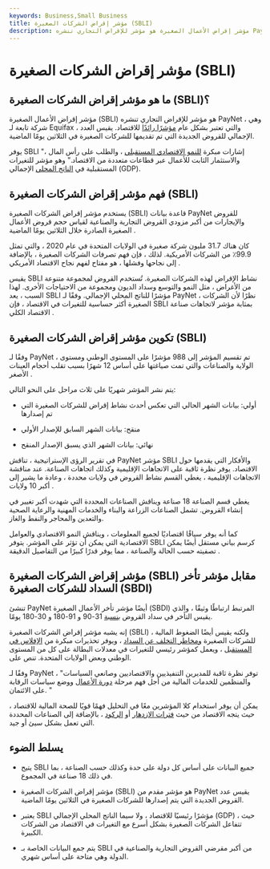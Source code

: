 ```yaml
---
keywords: Business,Small Business
title: مؤشر إقراض الشركات الصغيرة (SBLI)
description: مؤشر إقراض الأعمال الصغيرة هو مؤشر للإقراض التجاري تنشره PayNet.
---
```


# مؤشر إقراض الشركات الصغيرة (SBLI)
## ما هو مؤشر إقراض الشركات الصغيرة (SBLI)؟

مؤشر إقراض الأعمال الصغيرة (SBLI) هو مؤشر للإقراض التجاري تنشره PayNet ، وهي شركة تابعة لـ Equifax ، والتي تعتبر بشكل عام [مؤشرًا رائدًا](/leadingindicator) للاقتصاد. يقيس العدد الإجمالي للقروض الجديدة التي تم تقديمها للشركات الصغيرة في الثلاثين يومًا الماضية.

يوفر SBLI "إشارات مبكرة [للنمو الاقتصادي المستقبلي](/economicgrowth) ، والطلب على رأس المال ، والاستثمار الثابت للأعمال عبر قطاعات متعددة من الاقتصاد." وهو مؤشر للتغيرات المستقبلية في [الناتج المحلي](/gdp) الإجمالي (GDP).

## فهم مؤشر إقراض الشركات الصغيرة (SBLI)

يستخدم مؤشر إقراض الشركات الصغيرة (SBLI) قاعدة بيانات PayNet للقروض والإيجارات من أكبر مزودي القروض التجارية والصناعية لقياس حجم قروض الأعمال الصغيرة الصادرة خلال الثلاثين يومًا الماضية .

كان هناك 31.7 مليون شركة صغيرة في الولايات المتحدة في عام 2020 ، والتي تمثل 99.9٪ من الشركات الأمريكية. لذلك ، فإن فهم تصرفات الشركات الصغيرة ، بالإضافة إلى نجاحها وفشلها ، هو مفتاح لفهم نجاح الاقتصاد الأمريكي .

يقيس SBLI نشاط الإقراض لهذه الشركات الصغيرة. تُستخدم القروض لمجموعة متنوعة من الأغراض ، مثل النمو والتوسع وسداد الديون ومجموعة من الاحتياجات الأخرى. لهذا السبب ، يعد SBLI مؤشرًا للناتج المحلي الإجمالي. وفقًا لـ PayNet ، نظرًا لأن الشركات الصغيرة أكثر حساسية للتغيرات في الاقتصاد ، فإن SBLI بمثابة مؤشر لاتجاهات صناعة الاقتصاد الكلي .

## تكوين مؤشر إقراض الشركات الصغيرة (SBLI)

وفقًا لـ PayNet ، تم تقسيم المؤشر إلى 988 مؤشرًا على المستوى الوطني ومستوى الولاية والصناعات والتي تمت صياغتها على أساس 12 شهرًا بسبب تقلب أحجام العينات الأصغر .

يتم نشر المؤشر شهريًا على ثلاث مراحل على النحو التالي:

- أولي: بيانات الشهر الحالي التي تعكس أحدث نشاط إقراض للشركات الصغيرة التي تم إصدارها

- منقح: بيانات الشهر السابق للإصدار الأولي

- نهائي: بيانات الشهر الذي يسبق الإصدار المنقح

في تقرير الرؤى الإستراتيجية ، تناقش PayNet مؤشر SBLI والأفكار التي يقدمها حول الاقتصاد. يوفر نظرة ثاقبة على الاتجاهات الإقليمية وكذلك اتجاهات الصناعة. عند مناقشة الاتجاهات الإقليمية ، يغطي القسم نشاط القروض في ولايات محددة ، وعادة ما يشير إلى أكبر 10 ولايات .

يغطي قسم الصناعة 18 صناعة ويناقش الصناعات المحددة التي شهدت أكبر تغيير في إنشاء القروض. تشمل الصناعات الزراعة والبناء والخدمات المهنية والرعاية الصحية والتعدين والمحاجر والنفط والغاز.

كما أنه يوفر سياقًا اقتصاديًا لجميع المعلومات ، ويناقش النمو الاقتصادي والعوامل الاقتصادية التي يمكن أن تؤثر على المؤشر. يتوفر SBLI كرسم بياني مستقل أيضًا يمكن تصفيته حسب الحالة والصناعة ، مما يوفر قدرًا كبيرًا من التفاصيل الدقيقة .

## مؤشر إقراض الشركات الصغيرة (SBLI) مقابل مؤشر تأخر السداد للشركات الصغيرة (SBDI)

تنشئ PayNet أيضًا مؤشر تأخر الأعمال الصغيرة (SBDI) المرتبط ارتباطًا وثيقًا ، والذي يقيس التأخر في سداد القروض [بنسبة](/delinquent) 31-90 و 91-180 و 30-180 يومًا.

إنه يشبه مؤشر إقراض الشركات الصغيرة (SBLI) ، ولكنه يقيس أيضًا الضغوط المالية للشركات الصغيرة [ومخاطر التخلف عن السداد](/defaultrisk) ، ويوفر تحذيرات مبكرة من [الإفلاس في المستقبل](/insolvency) ، ويعمل كمؤشر رئيسي للتغيرات في معدلات البطالة على كل من المستوى الوطني وبعض الولايات المتحدة. تنص على.

وفقًا لـ PayNet ، "توفر نظرة ثاقبة للمديرين التنفيذيين والاقتصاديين وصانعي السياسات والمنظمين للخدمات المالية من أجل فهم مرحلة [دورة الأعمال](/businesscycle) ووضع سياسات الرقابة على الائتمان. "

يمكن أن يوفر استخدام كلا المؤشرين معًا في التحليل فهمًا قويًا للصحة المالية للاقتصاد ، حيث يتجه الاقتصاد من حيث [فترات الازدهار](/boom) أو [الركود](/recession) ، بالإضافة إلى الصناعات المحددة التي تعمل بشكل سيئ أو جيد.

## يسلط الضوء

- يتيح SBLI جميع البيانات على أساس كل دولة على حدة وكذلك حسب الصناعة ، بما في ذلك 18 صناعة في المجموع.

- مؤشر إقراض الشركات الصغيرة (SBLI) هو مؤشر مقدم من PayNet يقيس عدد القروض الجديدة التي يتم إصدارها للشركات الصغيرة في الثلاثين يومًا الماضية.

- يعتبر SBLI مؤشرًا رئيسيًا للاقتصاد ، ولا سيما الناتج المحلي الإجمالي (GDP) ، حيث تتفاعل الشركات الصغيرة بشكل أسرع مع التغيرات في الاقتصاد من الشركات الكبيرة.

- يتم جمع البيانات الخاصة بـ SBLI من أكبر مقرضي القروض التجارية والصناعية في الدولة وهي متاحة على أساس شهري.


